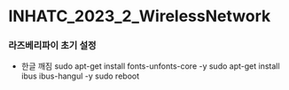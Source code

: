 # INHATC_2023_2_WirelessNetwork

### 라즈베리파이 초기 설정

 * 한글 깨짐
    sudo apt-get install fonts-unfonts-core -y
    sudo apt-get install ibus ibus-hangul -y
    sudo reboot
